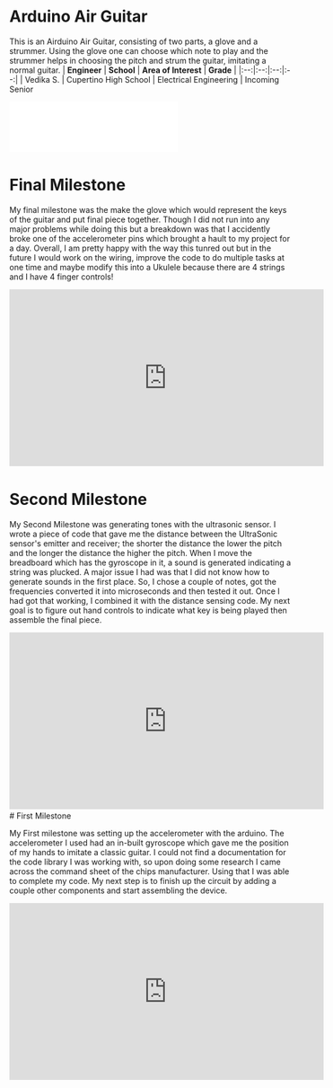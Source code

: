 ﻿# Arduino Air Guitar
This is an Airduino Air Guitar, consisting of two parts, a glove and a strummer. Using the glove one can choose which note to play and the strummer helps in choosing the pitch and strum the guitar, imitating a normal guitar. 
| **Engineer** | **School** | **Area of Interest** | **Grade** |
|:--:|:--:|:--:|:--:|
| Vedika S. | Cupertino High School | Electrical Engineering | Incoming Senior

![Headstone Image](https://github.com/BlueStampEng/BSE_Template_Portfolio/blob/4655d8c4b2f1d0fa5912511d0b39542520b9f88e/branding/BlueStamp-Engineering-Logo-White.png)
  
# Final Milestone
My final milestone was the make the glove which would represent the keys of the guitar and put final piece together. Though I did not run into any major problems while doing this but a breakdown was that I accidently broke one of the accelerometer pins which brought a hault to my project for a day. Overall, I am pretty happy with the way this tunred out but in the future I would work on the wiring, improve the code to do multiple tasks at one time and maybe modify this into a Ukulele because there are 4 strings and I have 4 finger controls! 

<iframe width="560" height="315" src="https://www.youtube.com/embed/ZzfacvheviM" title="YouTube video player" frameborder="0" allow="accelerometer; autoplay; clipboard-write; encrypted-media; gyroscope; picture-in-picture" allowfullscreen></iframe>

# Second Milestone
My Second Milestone was generating tones with the ultrasonic sensor. I wrote a piece of code that gave me the distance between the UltraSonic sensor's emitter and receiver; the shorter the distance the lower the pitch and the longer the distance the higher the pitch. When I move the breadboard which has the gyroscope in it, a sound is generated indicating a string was plucked. A major issue I had was that I did not know how to generate sounds in the first place. So, I chose a couple of notes, got the frequencies converted it into microseconds and then tested it out. Once I had got that working, I combined it with the distance sensing code. My next goal is to figure out hand controls to indicate what key is being played then assemble the final piece. 

<iframe width="560" height="315" src="https://www.youtube.com/embed/QgOXuUpqkF0" title="YouTube video player" frameborder="0" allow="accelerometer; autoplay; clipboard-write; encrypted-media; gyroscope; picture-in-picture" allowfullscreen></iframe>
# First Milestone
  

My First milestone was setting up the accelerometer with the arduino. The accelerometer I used had an in-built gyroscope which gave me the position of my hands to imitate a classic guitar. I could not find a documentation for the code library I was working with, so upon doing some research I came across the command sheet of the chips manufacturer. Using that I was able to complete my code. My next step is to finish up the circuit by adding a couple other components and start assembling the device. 

<iframe width="560" height="315" src="https://www.youtube.com/embed/OQkpQJ_ErFA" title="YouTube video player" frameborder="0" allow="accelerometer; autoplay; clipboard-write; encrypted-media; gyroscope; picture-in-picture" allowfullscreen></iframe>
